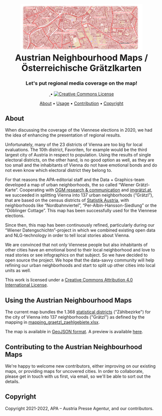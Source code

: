 

<h1 align="center">
  <a href="https://github.com/apa-newsroom/austrian-neighbourhood-maps/">
    <img src="/.github/readme_pic.png" alt="" role="none" style="max-width: 80%" />
  </a><br />
  Austrian Neighbourhood Maps / Österreichische Grätzlkarten
</h1>

<h3 align="center">
  Let's put regional media coverage on the map!
</h3>

<p align="center">
  <a href="https://github.com/apa-newsroom/austrian-neighbourhood-maps/">
    <img src="https://img.shields.io/badge/cities-1-green.svg" alt="" role="none" />
  </a> •
  <a rel="license" href="http://creativecommons.org/licenses/by/4.0/">
    <img alt="Creative Commons License" style="border-width:0" src="https://img.shields.io/badge/licence-CC--by-green.svg" />
  </a>
</p>

<p align="center">
  <a href="#About">About</a> •
  <a href="#Using-the-Austrian-Neighbourhood-Maps">Usage</a> •
  <a href="#Contributing-to-the-Austrian-Neighbourhood-Maps">Contribution</a> •
  <a href="#Copyright">Copyright</a>
</p>

## About

When discussing the coverage of the Viennese elections in 2020, we had the idea of enhancing the presentation of regional results. 

Unfortunately, many of the 23 districts of Vienna are too big for local evaluations. The 10th district, Favoriten, for example would be the third largest city of Austria in respect to population.
Using the results of single electoral districts, on the other hand, is no good option as well, as they are too small and the inhabitants of Vienna do not have emotional bonds and do not even know which electoral district they belong to.

For that reasons the APA-editorial staff and the Data + Graphics-team developed a map of urban neighborhoods, the so called “Wiener Grätzl-Karte”. Cooperating with <a href="https://www.ogm.at">OGM research & communication</a> and <a href="https://www.imgraetzl.at">imgrätzl.at</a>, we succeeded in splitting Vienna into 137 urban neighborhoods (“Grätzl”), that are based on the census districts of <a href="https://pic.statistik.at/web_de/statistiken/index.html">Statistik Austria</a>, with neighborhoods like “Nordbahnviertel”, “Per-Albin-Hansson-Siedlung” or the “Döblinger Cottage”. This map has been successfully used for the Viennese elections.

Since then, this map has been continuously refined, particularly during our “Wiener Datengschichtn”-project in which we combined existing open data and NLG-technology in order to tell local stories about Vienna.

We are convinced that not only Viennese people but also inhabitants of other cities have an emotional bond to their local neighborhood and love to read stories or see infographics on that subject. So we have decided to open source the project. We hope that the data-savvy community will help refining our urban neighborhoods and start to split up other cities into local units as well.

This work is licensed under a <a rel="license" href="http://creativecommons.org/licenses/by/4.0/">Creative Commons Attribution 4.0 International License</a>.

## Using the Austrian Neighbourhood Maps

The current map bundles the 1.368 [statistical districts](https://www.data.gv.at/katalog/dataset/0adc90c9-ac6b-47ef-aa83-b7780594720c) ("Zählbezirke") for the city of Vienna into 137 neighborhoods ("Grätzl") as defined by the mapping in [mapping_graetzl_zaehlgebiete.xlsx](https://github.com/apa-newsroom/austrian-neighbourhood-maps/blob/main/vienna/mapping_graetzl_zaehlgebiete.xlsx). 

The map is available in [GeoJSON format](https://github.com/apa-newsroom/austrian-neighbourhood-maps/blob/main/vienna/graetzl_zg.json). A preview is available [here](https://github.com/apa-newsroom/austrian-neighbourhood-maps/blob/main/vienna/graezl_karte_zg.html). 


## Contributing to the Austrian Neighbourhood Maps

We're happy to welcome new contributors, either improving on our existing maps, or providing maps for uncovered cities.
In order to collaborate, please get in touch with us first, via email, so we'll be able to sort out the details.

## Copyright

Copyright 2021-2022, APA – Austria Presse Agentur, and our contributors.

